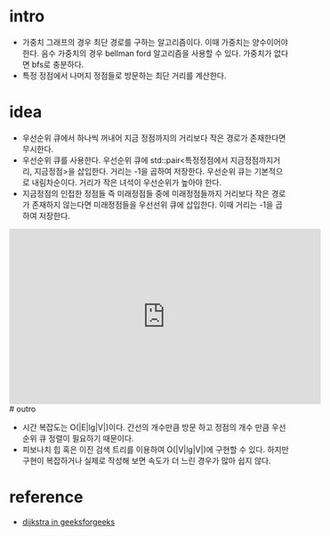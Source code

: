 # intro

- 가중치 그래프의 경우 최단 경로를 구하는 알고리즘이다. 이때 가중치는
  양수이어야 한다. 음수 가중치의 경우 bellman ford 알고리즘을 사용할
  수 있다. 가중치가 없다면 bfs로 충분하다.
- 특정 정점에서 나머지 정점들로 방문하는 최단 거리를 계산한다.

# idea

- 우선순위 큐에서 하나씩 꺼내어 지금 정점까지의 거리보다 작은 경로가 존재한다면 무시한다.
- 우선순위 큐를 사용한다. 우선순위 큐에 std::pair<특정정점에서
  지금정점까지거리, 지금정점>을 삽입한다. 거리는 -1을 곱하여
  저장한다. 우선순위 큐는 기본적으로 내림차순이다. 거리가 작은 녀석이
  우선순위가 높아야 한다.
- 지금정점의 인접한 정점들 즉 미래정점들 중에 미래정점들까지 거리보다 작은
  경로가 존재하지 않는다면 미래정점들을 우선선위 큐에 삽입한다. 이때
  거리는 -1을 곱하여 저장한다.

<iframe width="560" height="315" src="https://www.youtube.com/embed/gdmfOwyQlcI" frameborder="0" allowfullscreen></iframe>
# outro

- 시간 복잡도는 O(|E|lg|V|)이다. 간선의 개수만큼 방문 하고 정점의 개수
  만큼 우선순위 큐 정렬이 필요하기 때문이다.
- 피보나치 힙 혹은 이진 검색 트리를 이용하여 O(|V|lg|V|)에 구현할 수
  있다. 하지만 구현이 복잡하거나 실제로 작성해 보면 속도가 더 느린
  경우가 많아 쉽지 않다.

# reference

- [dijkstra in geeksforgeeks](http://www.geeksforgeeks.org/greedy-algorithms-set-6-dijkstras-shortest-path-algorithm/)

